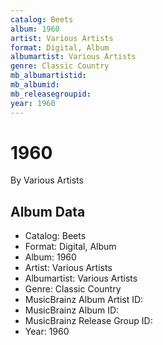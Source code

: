 ```yaml
---
catalog: Beets
album: 1960
artist: Various Artists
format: Digital, Album
albumartist: Various Artists
genre: Classic Country
mb_albumartistid: 
mb_albumid: 
mb_releasegroupid: 
year: 1960
---
```


# 1960

By Various Artists

## Album Data

- Catalog: Beets
- Format: Digital, Album
- Album: 1960
- Artist: Various Artists
- Albumartist: Various Artists
- Genre: Classic Country
- MusicBrainz Album Artist ID: 
- MusicBrainz Album ID: 
- MusicBrainz Release Group ID: 
- Year: 1960

